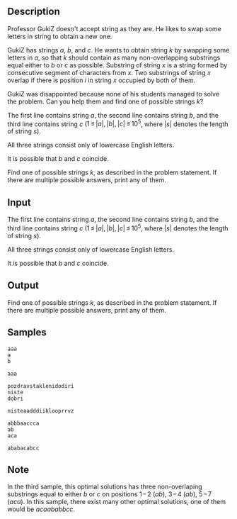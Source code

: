 ## Description

<div><p>Professor GukiZ doesn't accept string as they are. He likes to swap some letters in string to obtain a new one.</p><p>GukiZ has strings <span class="tex-span"><i>a</i></span>, <span class="tex-span"><i>b</i></span>, and <span class="tex-span"><i>c</i></span>. He wants to obtain string <span class="tex-span"><i>k</i></span> by swapping some letters in <span class="tex-span"><i>a</i></span>, so that <span class="tex-span"><i>k</i></span> should contain as many non-overlapping substrings equal either to <span class="tex-span"><i>b</i></span> or <span class="tex-span"><i>c</i></span> as possible. Substring of string <span class="tex-span"><i>x</i></span> is a string formed by consecutive segment of characters from <span class="tex-span"><i>x</i></span>. Two substrings of string <span class="tex-span"><i>x</i></span> overlap if there is position <span class="tex-span"><i>i</i></span> in string <span class="tex-span"><i>x</i></span> occupied by both of them.</p><p>GukiZ was disappointed because none of his students managed to solve the problem. Can you help them and find one of possible strings <span class="tex-span"><i>k</i></span>?</p></div><div class="input-specification"><p>The first line contains string <span class="tex-span"><i>a</i></span>, the second line contains string <span class="tex-span"><i>b</i></span>, and the third line contains string <span class="tex-span"><i>c</i></span> (<span class="tex-span">1 ≤ |<i>a</i>|, |<i>b</i>|, |<i>c</i>| ≤ 10<sup class="upper-index">5</sup></span>, where <span class="tex-span">|<i>s</i>|</span> denotes the length of string <span class="tex-span"><i>s</i></span>).</p><p>All three strings consist only of lowercase English letters. </p><p>It is possible that <span class="tex-span"><i>b</i></span> and <span class="tex-span"><i>c</i></span> coincide.</p></div><div class="output-specification"><p>Find one of possible strings <span class="tex-span"><i>k</i></span>, as described in the problem statement. If there are multiple possible answers, print any of them.</p></div>


## Input

<p>The first line contains string <span class="tex-span"><i>a</i></span>, the second line contains string <span class="tex-span"><i>b</i></span>, and the third line contains string <span class="tex-span"><i>c</i></span> (<span class="tex-span">1 ≤ |<i>a</i>|, |<i>b</i>|, |<i>c</i>| ≤ 10<sup class="upper-index">5</sup></span>, where <span class="tex-span">|<i>s</i>|</span> denotes the length of string <span class="tex-span"><i>s</i></span>).</p><p>All three strings consist only of lowercase English letters. </p><p>It is possible that <span class="tex-span"><i>b</i></span> and <span class="tex-span"><i>c</i></span> coincide.</p>


## Output

<p>Find one of possible strings <span class="tex-span"><i>k</i></span>, as described in the problem statement. If there are multiple possible answers, print any of them.</p>


## Samples

```input1
aaa
a
b

```

```output1
aaa
```






```input2
pozdravstaklenidodiri
niste
dobri

```

```output2
nisteaadddiiklooprrvz
```






```input3
abbbaaccca
ab
aca

```

```output3
ababacabcc
```




## Note

<p>In the third sample, this optimal solutions has three non-overlaping substrings equal to either <span class="tex-span"><i>b</i></span> or <span class="tex-span"><i>c</i></span> on positions <span class="tex-span">1 – 2</span> (<span class="tex-span"><i>ab</i></span>), <span class="tex-span">3 – 4</span> (<span class="tex-span"><i>ab</i></span>), <span class="tex-span">5 – 7</span> (<span class="tex-span"><i>aca</i></span>). In this sample, there exist many other optimal solutions, one of them would be <span class="tex-span"><i>acaababbcc</i></span>.</p>

